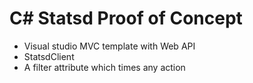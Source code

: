 C# Statsd Proof of Concept
==========================

- Visual studio MVC template with Web API
- StatsdClient
- A filter attribute which times any action

